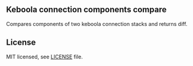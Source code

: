## Keboola connection components compare

Compares components of two keboola connection stacks and returns diff.


## License

MIT licensed, see [LICENSE](./LICENSE) file.
